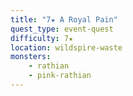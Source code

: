 ```yaml
---
title: "7★ A Royal Pain"
quest_type: event-quest
difficulty: 7★
location: wildspire-waste
monsters:
    - rathian
    - pink-rathian
---
```

